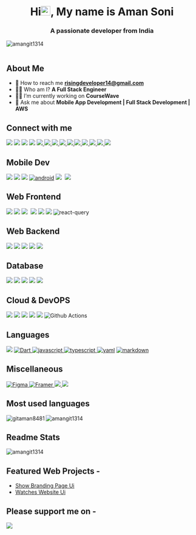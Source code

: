<h1 align="center">Hi<img src="https://media.giphy.com/media/hvRJCLFzcasrR4ia7z/giphy.gif" width="25px">, My name is Aman Soni </h1>
<h3 align="center">A passionate developer from India</h3>
<p align="left"> <img src="https://komarev.com/ghpvc/?username=myster10ushu1k&label=Profile%20views&color=0e75b6&style=juicyfresh" alt="amangit1314" /> </p>
<p align="left"> <a href="https://github-profile-trophy.vercel.app/?username=amangit1314&theme=onedark"><img src="https://github-profile-trophy.vercel.app/?username=amangit1314&theme=juicyfresh" alt="" /></a> </p>

## About Me

- 📧 How to reach me **<risingdeveloper14@gmail.com>**
- 👨‍💻 Who am I? **A Full Stack Engineer**
- 👨‍🔬 I’m currently working on **CourseWave**
- 💬 Ask me about **Mobile App Development | Full Stack Development | AWS**

## Connect with me

<p align="left">

  <a href="https://twitter.com/soni07_aman"><img src="https://img.shields.io/badge/X-%23000000.svg?style=for-the-badge&logo=X&logoColor=white" /></a>
  <a href="https://dribbble.com/amansoni53453"><img src="https://img.shields.io/badge/Dribbble-EA4C89?style=for-the-badge&logo=dribbble&logoColor=white" /></a>
  <a href="https://www.leetcode.com/mysterioushulk" /><img src="https://img.shields.io/badge/-LeetCode-FFA116?style=for-the-badge&logo=LeetCode&logoColor=black"/></a>
  <a href="https://linktr.ee/MysteriousHulk" /><img src="https://img.shields.io/badge/linktree-39E09B?style=for-the-badge&logo=linktree&logoColor=white"/></a>
  <a href="https://codepen.io/gitaman8481"> <img src="https://img.shields.io/badge/Codepen-000000?style=for-the-badge&logo=codepen&logoColor=white"/> </a>
  <a href="https://codesandbox.com/amangit1314"> <img src="https://img.shields.io/badge/Codesandbox-040404?style=for-the-badge&logo=codesandbox&logoColor=DBDBDB"/> </a>
  <a href="https://linkedin.com/in/aman-soni1"> <img src="https://img.shields.io/badge/linkedin-%230077B5.svg?style=for-the-badge&logo=linkedin&logoColor=white"/> </a>
  <a href="https://discord.com"> <img src="https://img.shields.io/badge/Discord-%235865F2.svg?style=for-the-badge&logo=discord&logoColor=white"/> </a>
  <a href="https://instagram.com/flutter.rising.dev"> <img src="https://img.shields.io/badge/Instagram-%23E4405F.svg?style=for-the-badge&logo=Instagram&logoColor=white"/> </a>
  <a href="https://www.hackerrank.com/amansoni53453"> <img src="https://img.shields.io/badge/-Hackerrank-2EC866?style=for-the-badge&logo=HackerRank&logoColor=white
  "/> </a>
  <a href="https://dev.to/amangit1314"> <img src="https://img.shields.io/badge/dev.to-0A0A0A?style=for-the-badge&logo=dev.to&logoColor=white"/> </a>
  <a href=""> <img src="https://img.shields.io/badge/Medium-12100E?style=for-the-badge&logo=medium&logoColor=white"/> </a>
  <a href="https://stackoverflow.com/users/13362693"> <img src="https://img.shields.io/badge/-Stackoverflow-FE7A16?style=for-the-badge&logo=stack-overflow&logoColor=white"/> </a>
  <a href="[https://stackoverflow.com/users/13362693](https://auth.geeksforgeeks.org/user/https://auth.geeksforgeeks.org/user/amansoni53453/practice)"> <img src="https://img.shields.io/badge/GeeksforGeeks-gray?style=for-the-badge&logo=geeksforgeeks&logoColor=35914c"/> </a>

</p>

## Mobile Dev
<p align="left">
  <img src="https://img.shields.io/badge/java-%23ED8B00.svg?style=for-the-badge&logo=openjdk&logoColor=white"></img>
  <img src="https://img.shields.io/badge/kotlin-%237F52FF.svg?style=for-the-badge&logo=kotlin&logoColor=white"> </img>
 <img src="https://img.shields.io/badge/Gradle-02303A.svg?style=for-the-badge&logo=Gradle&logoColor=white"> </img>
 <a href="https://www.python.org" target="_blank"> <img src="https://img.shields.io/badge/Android-3DDC84?style=for-the-badge&logo=android&logoColor=white" alt="android"/></a>
  <img src="https://img.shields.io/badge/dart-%230175C2.svg?style=for-the-badge&logo=dart&logoColor=white"> <img/>
  <img src="https://img.shields.io/badge/Flutter-%2302569B.svg?style=for-the-badge&logo=Flutter&logoColor=white" />

</p>

## Web Frontend
<p align="left">
  <img src="https://img.shields.io/badge/html5-%23E34F26.svg?style=for-the-badge&logo=html5&logoColor=white"></img>
  <img src="https://img.shields.io/badge/css3-%231572B6.svg?style=for-the-badge&logo=css3&logoColor=white"> </img>
  <img src="https://img.shields.io/badge/react-%2320232a.svg?style=for-the-badge&logo=react&logoColor=%2361DAFB"> <img/>
  <img src="https://img.shields.io/badge/Next-black?style=for-the-badge&logo=next.js&logoColor=white"> </img>
  <img src="https://img.shields.io/badge/tailwindcss-%2338B2AC.svg?style=for-the-badge&logo=tailwind-css&logoColor=white" />
  <img src="https://img.shields.io/badge/redux-%23593d88.svg?style=for-the-badge&logo=redux&logoColor=white"> </img>
<!--   <img src="https://img.shields.io/badge/radix%20ui-161618.svg?style=for-the-badge&logo=radix-ui&logoColor=white"> </img> -->
  <img src="https://img.shields.io/badge/-React%20Query-FF4154?style=for-the-badge&logo=react%20query&logoColor=white" alt="react-query"/>
<!--   <img src="https://img.shields.io/badge/threejs-black?style=for-the-badge&logo=three.js&logoColor=white"> </img>
  <img src="https://img.shields.io/badge/web3.js-F16822?style=for-the-badge&logo=web3.js&logoColor=white"> </img> -->
</p>

## Web Backend

<p align="left">
  <img src="https://img.shields.io/badge/javascript-%23323330.svg?style=for-the-badge&logo=javascript&logoColor=%23F7DF1E"> </img>
  <img src="https://img.shields.io/badge/typescript-%23007ACC.svg?style=for-the-badge&logo=typescript&logoColor=white"> </img>
<!--   <img src="https://img.shields.io/badge/Bun-%23000000.svg?style=for-the-badge&logo=bun&logoColor=white"> </img> -->
  <img src="https://img.shields.io/badge/express.js-%23404d59.svg?style=for-the-badge&logo=express&logoColor=%2361DAFB"> </img>
  <img src="https://img.shields.io/badge/node.js-6DA55F?style=for-the-badge&logo=node.js&logoColor=white"> </img>
  <img src="https://img.shields.io/badge/Next-black?style=for-the-badge&logo=next.js&logoColor=whit"> </img>
</p>

## Database

<p align="left">
  <img src="https://img.shields.io/badge/Prisma-3982CE?style=for-the-badge&logo=Prisma&logoColor=white"> </img>
  <img src="https://img.shields.io/badge/Amazon%20DynamoDB-4053D6?style=for-the-badge&logo=Amazon%20DynamoDB&logoColor=white"> </img>
  <img src="https://img.shields.io/badge/redis-%23DD0031.svg?style=for-the-badge&logo=redis&logoColor=white"> </img>
  <img src="https://img.shields.io/badge/postgres-%23316192.svg?style=for-the-badge&logo=postgresql&logoColor=white"> </img>
  <img src="https://img.shields.io/badge/MongoDB-%234ea94b.svg?style=for-the-badge&logo=mongodb&logoColor=white"> </img>
</p>

## Cloud & DevOPS

<p align="left">
  <img src="https://img.shields.io/badge/AWS-%23FF9900.svg?style=for-the-badge&logo=amazon-aws&logoColor=white"> </img>
  <img src="https://img.shields.io/badge/vercel-%23000000.svg?style=for-the-badge&logo=vercel&logoColor=white"> </img>
  <img src="https://img.shields.io/badge/Firebase-039BE5?style=for-the-badge&logo=Firebase&logoColor=white"> </img>
  <img src="https://img.shields.io/badge/Supabase-3ECF8E?style=for-the-badge&logo=supabase&logoColor=white"> </img>
  <img src="https://img.shields.io/badge/docker-%230db7ed.svg?style=for-the-badge&logo=docker&logoColor=white"> </img>
<!--   <img src="https://img.shields.io/badge/kubernetes-%23326ce5.svg?style=for-the-badge&logo=kubernetes&logoColor=white"> </img> -->
  <img src="https://img.shields.io/badge/github%20actions-%232671E5.svg?style=for-the-badge&logo=githubactions&logoColor=white" alt="Github Actions"/> 
<!--   <img src="https://img.shields.io/badge/grafana-%23F46800.svg?style=for-the-badge&logo=grafana&logoColor=white"> </img>
  <img src="https://img.shields.io/badge/Prometheus-E6522C?style=for-the-badge&logo=Prometheus&logoColor=white"> </img>
  <img src="https://img.shields.io/badge/terraform-%235835CC.svg?style=for-the-badge&logo=terraform&logoColor=white" > </img> -->
</p>


## Languages
<p align="left>

<a> <img src="https://img.shields.io/badge/java-%23ED8B00.svg?style=for-the-badge&logo=openjdk&logoColor=white"></img> </a>
<a> <img src="https://img.shields.io/badge/kotlin-%237F52FF.svg?style=for-the-badge&logo=kotlin&logoColor=white"> </img> </a>
<a href="https://cpp.org" target="_blank"> <img src="https://img.shields.io/badge/Dart-0175C2?style=for-the-badge&logo=dart&logoColor=white" alt="Dart"/> </a>
<a href="https://developer.mozilla.org/en-US/docs/Web/JavaScript" target="_blank"> <img src="https://img.shields.io/badge/JavaScript-323330?style=for-the-badge&logo=javascript&logoColor=F7DF1E" alt="javascript" /> </a>
<a href="https://developer.mozilla.org/en-US/docs/Web/TypesScript" target="_blank"> <img src="https://img.shields.io/badge/Typescript-07689F?style=for-the-badge&logo=typescript&logoColor=white" alt="typescript" /> </a>
<a href="https://www.python.org" target="_blank"> <img src="https://img.shields.io/badge/yaml-%23ffffff.svg?style=for-the-badge&logo=yaml&logoColor=151515" alt="yaml"/></a>
<a href="https://www.python.org" target="_blank"> <img src="https://img.shields.io/badge/markdown-%23000000.svg?style=for-the-badge&logo=markdown&logoColor=white" alt="markdown"/></a>
<!-- <a href="https://www.python.org" target="_blank"> <img src="https://img.shields.io/badge/rust-%23000000.svg?style=for-the-badge&logo=rust&logoColor=white" alt="rust"/></a> -->
</p>

## Miscellaneous
<p align="left">
<!-- <a href="" > <img src="https://img.shields.io/badge/Rabbitmq-FF6600?style=for-the-badge&logo=rabbitmq&logoColor=white" alt=""Rabbit Mq> </img> </a> -->
<a href="https://developer.mozilla.org/en-US/docs/Web/JavaScript" target="_blank"> <img src="https://img.shields.io/badge/figma-%23F24E1E.svg?style=for-the-badge&logo=figma&logoColor=white" alt="Figma" /> </a>
<a href="https://developer.mozilla.org/en-US/docs/Web/TypesScript" target="_blank"> <img src="https://img.shields.io/badge/Framer-black?style=for-the-badge&logo=framer&logoColor=blue" alt="Framer" /> </a>
<a href=""> <img src="https://img.shields.io/badge/JWT-black?style=for-the-badge&logo=JSON%20web%20tokens"> </img></a>
<a href="">  <img src="https://img.shields.io/badge/Socket.io-black?style=for-the-badge&logo=socket.io&badgeColor=010101"> </img> </a>
<!-- <a href="https://www.python.org" target="_blank"> <img src="https://img.shields.io/badge/Apache%20Kafka-000?style=for-the-badge&logo=apachekafka" alt="kafka"/></a> -->

</p>

## Most used languages

   <img align="left" src="https://github-readme-stats.vercel.app/api/top-langs?username=amangit1314&theme=shades-of-purple&show_icons=true&locale=en&layout=compact" alt="gitaman8481" />
   <img align="center" src="https://github-readme-stats.vercel.app/api?username=amangit1314&theme=shades-of-purple&show_icons=true&locale=en" alt="amangit1314" />

## Readme Stats

  <p>
     <img align="center" src="https://github-readme-streak-stats.herokuapp.com/?user=amangit1314&theme=shades-of-purple" alt="amangit1314" />
  </p>

## Featured Web Projects -

- <a href="https://amangit1314.github.io/Shoe-Brand-Landing-Page/ ">Show Branding Page Ui </a>
- <a href="https://amangit1314.github.io/watches_web/ "> Watches Website Ui </a>

## Please support me on -

<a href="https://www.buymeacoffee.com/amanSoni "><img src="https://img.shields.io/badge/Buy_Me_A_Coffee-FFDD00?style=for-the-badge&logo=buy-me-a-coffee&logoColor=black" /></a>
